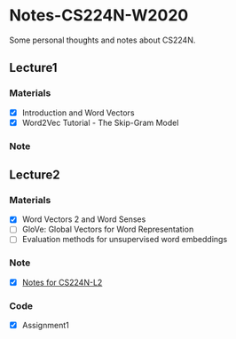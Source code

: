 # Notes-CS224N-W2020

Some personal thoughts and notes about CS224N.

## Lecture1

### Materials

- [x] Introduction and Word Vectors
- [x] Word2Vec Tutorial - The Skip-Gram Model

### Note

## Lecture2

### Materials

- [x] Word Vectors 2 and Word Senses
- [ ] GloVe: Global Vectors for Word Representation
- [ ] Evaluation methods for unsupervised word embeddings

### Note

- [x] [Notes for CS224N-L2](http://december1900.github.io/2020/04/17/CS224N-L2/#more)

### Code
- [x] Assignment1

